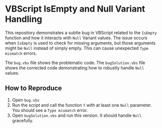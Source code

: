 # VBScript IsEmpty and Null Variant Handling

This repository demonstrates a subtle bug in VBScript related to the `IsEmpty` function and how it interacts with `Null` Variant values. The issue occurs when `IsEmpty` is used to check for missing arguments, but those arguments might be `Null` instead of simply empty.  This can cause unexpected `Type mismatch` errors.

The `bug.vbs` file shows the problematic code. The `bugSolution.vbs` file shows the corrected code demonstrating how to robustly handle `Null` values.

## How to Reproduce

1.  Open `bug.vbs`
2.  Run the script and call the function `f` with at least one `Null` parameter. You should see a `Type mismatch` error.
3.  Open `bugSolution.vbs` and run this version. It should handle `Null` gracefully.